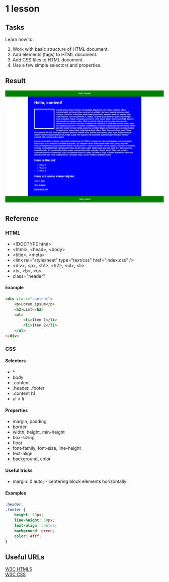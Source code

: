 # 1 lesson

## Tasks
Learn how to:
1. Work with basic structure of HTML document.
2. Add elements (tags) to HTML document.
3. Add CSS files to HTML document.
4. Use a few simple selectors and properties.

## Result

![Frontend1-Image1](Images/Frontend1-Image1.png)

## Reference

### HTML
* \<!DOCTYPE html>
* \<html>, \<head>, \<body>
* \<title>, \<meta>
* \<link rel="stylesheet" type="text/css" href="index.css" />
* \<div>, \<p>, \<h1>, \<h2>, \<ul>, \<li>
* \<i>, \<b>, \<u>
* class="header"

#### Example
```html
<div class="content">
    <p>Lorem ipsum</p>
    <h2>List</h2>
    <ul>
        <li>Item 1</li>
        <li>Item 2</li>
    </ul>
</div>
```

### CSS

#### Selectors

* \*
* body
* .content
* .header, .footer
* .content h1
* ul > li

#### Properties 

* margin, padding
* border
* width, height, min-height
* box-sizing
* float
* font-family, font-size, line-height
* text-align
* background, color

#### Useful tricks
* margin: 0 auto; -  centering block elements horizontally

#### Examples
```css
.header,
.footer {
    height: 50px;
    line-height: 50px;
    text-align: center;
    background: green;
    color: #fff;
}
```

## Useful URLs
[W3C HTML5](https://www.w3schools.com/html/)  
[W3C CSS](https://www.w3schools.com/css/default.asp)
